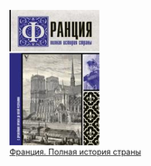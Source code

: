 ![](Франция.%20Полная%20история%20страны.jpg)  
[Франция. Полная история страны](Франция.%20Полная%20история%20страны.md)
